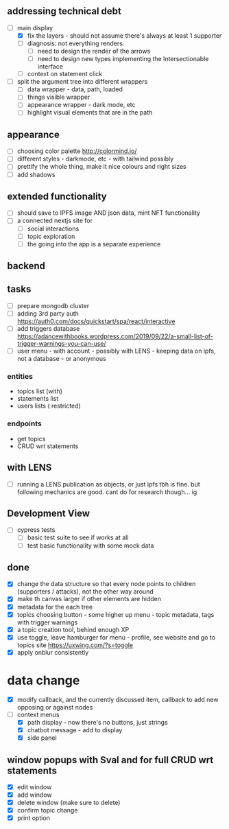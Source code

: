 

## addressing technical debt
- [ ] main display
  - [x] fix the layers - should not assume there's always at least 1 supporter
  - [ ] diagnosis: not everything renders. 
    - [ ] need to design the render of the arrows
    - [ ] need to design new types implementing the Intersectionable interface
  - [ ] context on statement click
- [ ] split the argument tree into different wrappers 
  - [ ] data wrapper - data, path, loaded
  - [ ] things visible wrapper
  - [ ] appearance wrapper - dark mode, etc
  - [ ] highlight visual elements that are in the path

## appearance
- [ ] choosing color palette http://colormind.io/
- [ ] different styles - darkmode, etc - with tailwind possibly 
- [ ] prettify the whole thing, make it nice colours and right sizes  
- [ ] add shadows

## extended functionality
- [ ] should save to IPFS image AND json data, mint NFT functionality
- [ ] a connected nextjs site for 
  - [ ] social interactions
  - [ ] topic exploration
  - [ ] the going into the app is a separate experience

## backend
## tasks
- [ ] prepare mongodb cluster
- [ ] adding 3rd party auth https://auth0.com/docs/quickstart/spa/react/interactive
- [ ] add triggers database https://adancewithbooks.wordpress.com/2019/09/22/a-small-list-of-trigger-warnings-you-can-use/
- [ ] user menu - with account - possibly with LENS - keeping data on ipfs, not a database - or anonymous

### entities
- topics list (with)
- statements list
- users lists ( restricted)


### endpoints
- get topics
- CRUD wrt statements

## with LENS
- [ ] running a LENS publication as objects, or just ipfs tbh is fine. but following mechanics are good. cant do for research though... ig


## Development View
- [ ] cypress tests 
  - [ ] basic test suite to see if works at all
  - [ ] test basic functionality with some mock data

## done
- [x] change the data structure so that every node points to children (supporters / attacks), not the other way around
- [x] make th canvas larger if other elements are hidden
- [x] metadata for the each tree
- [x] topics choosing button - some higher up menu - topic metadata, tags with trigger warnings
- [x] a topic creation tool, behind enough XP 
- [x] use toggle, leave hamburger for menu - profile, see website and go to topics site https://uxwing.com/?s=toggle
- [x] apply onblur consistently

# data change
- [x] modify callback, and the currently discussed item, callback to add new opposing or against nodes
- [ ] context menus
  - [x] path display - now there's no buttons, just strings
  - [x] chatbot message - add to display
  - [x] side panel

## window popups with Sval and for full CRUD wrt statements
- [x] edit window
- [x] add window
- [x] delete window (make sure to delete)
- [x] confirm topic change
- [x] print option
